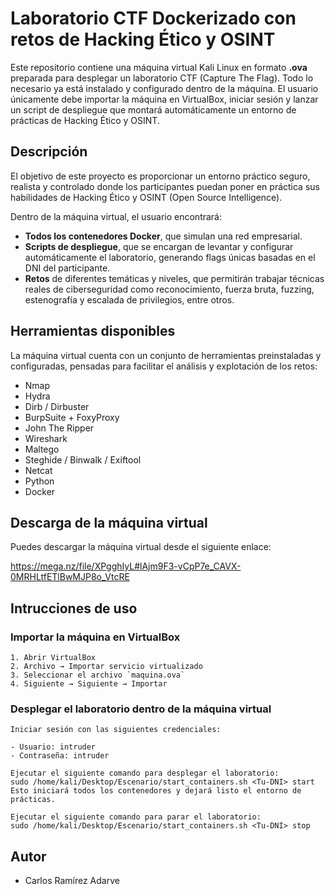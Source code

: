 # Laboratorio CTF Dockerizado con retos de Hacking Ético y OSINT                                                                                                                             

Este repositorio contiene una máquina virtual Kali Linux en formato **.ova** preparada para desplegar un laboratorio CTF (Capture The Flag). Todo lo necesario ya está instalado y configurado dentro de la máquina. El usuario únicamente debe importar la máquina en VirtualBox, iniciar sesión y lanzar un script de despliegue que montará automáticamente un entorno de prácticas de Hacking Ético y OSINT.

## Descripción

El objetivo de este proyecto es proporcionar un entorno práctico seguro, realista y controlado donde los participantes puedan poner en práctica sus habilidades de Hacking Ético y OSINT (Open Source Intelligence).

Dentro de la máquina virtual, el usuario encontrará:

- **Todos los contenedores Docker**, que simulan una red empresarial.
- **Scripts de despliegue**, que se encargan de levantar y configurar automáticamente el laboratorio, generando flags únicas basadas en el DNI del participante.
- **Retos** de diferentes temáticas y niveles, que permitirán trabajar técnicas reales de ciberseguridad como reconocimiento, fuerza bruta, fuzzing, estenografía y escalada de privilegios, entre otros.

## Herramientas disponibles 

La máquina virtual cuenta con un conjunto de herramientas preinstaladas y configuradas, pensadas para facilitar el análisis y explotación de los retos:

- Nmap
- Hydra
- Dirb / Dirbuster
- BurpSuite + FoxyProxy
- John The Ripper
- Wireshark
- Maltego
- Steghide / Binwalk / Exiftool
- Netcat
- Python
- Docker


## Descarga de la máquina virtual

Puedes descargar la máquina virtual desde el siguiente enlace:

https://mega.nz/file/XPgghIyL#lAjm9F3-vCpP7e_CAVX-0MRHLtfETlBwMJP8o_VtcRE


## Intrucciones de uso

### Importar la máquina en VirtualBox

    1. Abrir VirtualBox
    2. Archivo → Importar servicio virtualizado
    3. Seleccionar el archivo `maquina.ova`
    4. Siguiente → Siguiente → Importar

### Desplegar el laboratorio dentro de la máquina virtual

    Iniciar sesión con las siguientes credenciales:
    
    - Usuario: intruder
    - Contraseña: intruder

    Ejecutar el siguiente comando para desplegar el laboratorio:
    sudo /home/kali/Desktop/Escenario/start_containers.sh <Tu-DNI> start
    Esto iniciará todos los contenedores y dejará listo el entorno de prácticas.

    Ejecutar el siguiente comando para parar el laboratorio:
    sudo /home/kali/Desktop/Escenario/start_containers.sh <Tu-DNI> stop

   
## Autor

- Carlos Ramírez Adarve


   


